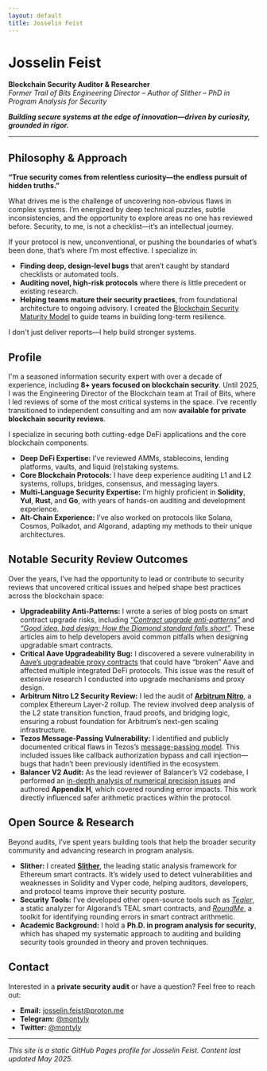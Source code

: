 ```yaml
---
layout: default
title: Josselin Feist
---
```


# Josselin Feist

**Blockchain Security Auditor & Researcher**  
*Former Trail of Bits Engineering Director – Author of Slither – PhD in Program Analysis for Security*

**_Building secure systems at the edge of innovation—driven by curiosity, grounded in rigor._**

---
## Philosophy & Approach

**“True security comes from relentless curiosity—the endless pursuit of hidden truths.”**

What drives me is the challenge of uncovering non-obvious flaws in complex systems. I’m energized by deep technical puzzles, subtle inconsistencies, and the opportunity to explore areas no one has reviewed before. Security, to me, is not a checklist—it’s an intellectual journey.

If your protocol is new, unconventional, or pushing the boundaries of what’s been done, that’s where I’m most effective. I specialize in:

- **Finding deep, design-level bugs** that aren’t caught by standard checklists or automated tools.  
- **Auditing novel, high-risk protocols** where there is little precedent or existing research.  
- **Helping teams mature their security practices**, from foundational architecture to ongoing advisory. I created the [Blockchain Security Maturity Model](https://blog.trailofbits.com/2023/07/14/evaluating-blockchain-security-maturity/) to guide teams in building long-term resilience.

I don't just deliver reports—I help build stronger systems.

## Profile

I'm a seasoned information security expert with over a decade of experience, including **8+ years focused on blockchain security**. Until 2025, I was the Engineering Director of the Blockchain team at Trail of Bits, where I led reviews of some of the most critical systems in the space. I’ve recently transitioned to independent consulting and am now **available for private blockchain security reviews**.

I specialize in securing both cutting-edge DeFi applications and the core blockchain components.

- **Deep DeFi Expertise:** I’ve reviewed AMMs, stablecoins, lending platforms, vaults, and liquid (re)staking systems.  
- **Core Blockchain Protocols:** I have deep experience auditing L1 and L2 systems, rollups, bridges, consensus, and messaging layers.  
- **Multi-Language Security Expertise:** I'm highly proficient in **Solidity**, **Yul**, **Rust**, and **Go**, with years of hands-on auditing and development experience.  
- **Alt-Chain Experience:** I’ve also worked on protocols like Solana, Cosmos, Polkadot, and Algorand, adapting my methods to their unique architectures.

## Notable Security Review Outcomes

Over the years, I’ve had the opportunity to lead or contribute to security reviews that uncovered critical issues and helped shape best practices across the blockchain space:

- **Upgradeability Anti-Patterns:** I wrote a series of blog posts on smart contract upgrade risks, including [*“Contract upgrade anti-patterns”*](https://blog.trailofbits.com/2018/09/05/contract-upgrade-anti-patterns/) and [*“Good idea, bad design: How the Diamond standard falls short”*](https://blog.trailofbits.com/2020/10/30/good-idea-bad-design-how-the-diamond-standard-falls-short/). These articles aim to help developers avoid common pitfalls when designing upgradable smart contracts.  
- **Critical Aave Upgradeability Bug:** I discovered a severe vulnerability in [Aave’s upgradeable proxy contracts](https://blog.trailofbits.com/2020/12/16/breaking-aave-upgradeability/) that could have “broken” Aave and affected multiple integrated DeFi protocols. This issue was the result of extensive research I conducted into upgrade mechanisms and proxy design.  
- **Arbitrum Nitro L2 Security Review:** I led the audit of [**Arbitrum Nitro**](https://docs.arbitrum.io/assets/files/2022_03_14_trail_of_bits_security_audit_nitro_1_of_2-d777111730bd602222978f7d98713d40.pdf), a complex Ethereum Layer-2 rollup. The review involved deep analysis of the L2 state transition function, fraud proofs, and bridging logic, ensuring a robust foundation for Arbitrum’s next-gen scaling infrastructure.  
- **Tezos Message-Passing Vulnerability:** I identified and publicly documented critical flaws in Tezos’s [message-passing model](https://forum.tezosagora.org/t/smart-contract-vulnerabilities-due-to-tezos-message-passing-architecture/2045). This included issues like callback authorization bypass and call injection—bugs that hadn’t been previously identified in the ecosystem.  
- **Balancer V2 Audit:** As the lead reviewer of Balancer’s V2 codebase, I performed an [in-depth analysis of numerical precision issues](https://github.com/trailofbits/publications/blob/master/reviews/2021-04-balancer-balancerv2-securityreview.pdf) and authored **Appendix H**, which covered rounding error impacts. This work directly influenced safer arithmetic practices within the protocol.

## Open Source & Research

Beyond audits, I’ve spent years building tools that help the broader security community and advancing research in program analysis.

- **Slither:** I created [**Slither**](https://github.com/crytic/slither), the leading static analysis framework for Ethereum smart contracts. It’s widely used to detect vulnerabilities and weaknesses in Solidity and Vyper code, helping auditors, developers, and protocol teams improve their security posture.  
- **Security Tools:** I’ve developed other open-source tools such as [*Tealer*](https://github.com/crytic/tealer), a static analyzer for Algorand’s TEAL smart contracts, and [*RoundMe*](https://github.com/crytic/roundme), a toolkit for identifying rounding errors in smart contract arithmetic.  
- **Academic Background:** I hold a **Ph.D. in program analysis for security**, which has shaped my systematic approach to auditing and building security tools grounded in theory and proven techniques.

## Contact

Interested in a **private security audit** or have a question? Feel free to reach out:

- **Email:** [josselin.feist@proton.me](mailto:josselin.feist@proton.me)  
- **Telegram:** [@montyly](https://t.me/montyly)  
- **Twitter:** [@montyly](https://x.com/Montyly)

---
*This site is a static GitHub Pages profile for Josselin Feist. Content last updated May 2025.*
